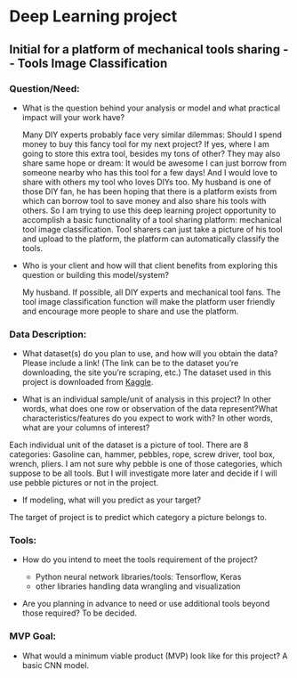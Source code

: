 # Deep Learning project
## Initial for a platform of mechanical tools sharing  -- Tools Image Classification

### Question/Need:

- What is the question behind your analysis or model and what practical impact will your work have?

  Many DIY experts probably face very similar dilemmas: Should I spend money to buy this fancy tool for my next project? If yes, where I am going to store this extra tool, besides my tons of other? They may also share same hope or dream: It would be awesome I can just borrow from someone nearby who has this tool for a few days! And I would love to share with others my tool who loves DIYs too. My husband is one of those DIY fan, he has been hoping that there is a platform exists from which can borrow tool to save money and also share his tools with others. So I am trying to use this deep learning project opportunity to accomplish a basic functionality of a tool sharing platform: mechanical tool image classification. Tool sharers can just take a picture of his tool and upload to the platform, the platform can automatically classify the tools.


- Who is your client and how will that client benefits from exploring this question or building this model/system?

  My husband. If possible, all DIY experts and mechanical tool fans. The tool image classification function will make the platform user friendly and encourage more people to share and use the platform.



### Data Description:

- What dataset(s) do you plan to use, and how will you obtain the data? Please include a link! (The link can be to the dataset you’re downloading, the site you’re scraping, etc.)
The dataset used in this project is downloaded from [Kaggle](https://www.kaggle.com/salmaneunus/mechanical-tools-dataset?select=hammer.csv.csv).

- What is an individual sample/unit of analysis in this project? In other words, what does one row or observation of the data represent?What characteristics/features do you expect to work with? In other words, what are your columns of interest?    

Each individual unit of the dataset is a picture of tool. There are 8 categories: Gasoline can, hammer, pebbles, rope, screw driver, tool box, wrench, pliers. I am not sure why pebble is one of those categories, which suppose to be all tools. But I will investigate more later and decide if I will use pebble pictures or not in the project.

- If modeling, what will you predict as your target?

The target of project is to predict which category a picture belongs to.

###  Tools:
- How do you intend to meet the tools requirement of the project?
  - Python neural network libraries/tools: Tensorflow, Keras
  - other libraries handling data wrangling and visualization


- Are you planning in advance to need or use additional tools beyond those required?
To be decided.

### MVP Goal:
- What would a minimum viable product (MVP) look like for this project?
A basic CNN model.
